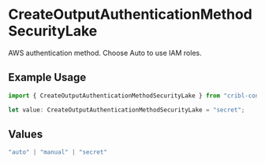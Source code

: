 # CreateOutputAuthenticationMethodSecurityLake

AWS authentication method. Choose Auto to use IAM roles.

## Example Usage

```typescript
import { CreateOutputAuthenticationMethodSecurityLake } from "cribl-control-plane/models/operations";

let value: CreateOutputAuthenticationMethodSecurityLake = "secret";
```

## Values

```typescript
"auto" | "manual" | "secret"
```